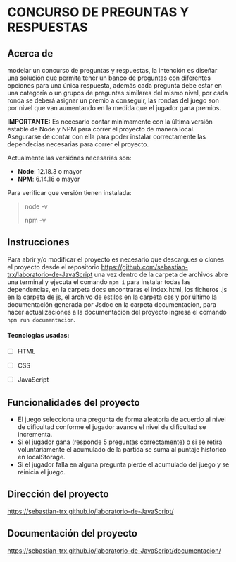 

# CONCURSO DE PREGUNTAS Y RESPUESTAS 

## Acerca de

modelar un concurso de preguntas y respuestas, la intención es diseñar una solución que permita tener un banco de preguntas con diferentes opciones para una única respuesta, además cada pregunta debe estar en una categoría o un grupos de preguntas similares del mismo nivel, por cada ronda se deberá asignar un premio a conseguir, las rondas del juego son por nivel que van aumentando en la medida que el jugador gana premios.

__IMPORTANTE:__ Es necesario contar minimamente con la última versión estable de Node y NPM para correr el proyecto de manera local. Asegurarse de contar con ella para poder instalar correctamente las dependecias necesarias para correr el proyecto.

Actualmente las versiónes necesarias son:

 * __Node__: 12.18.3 o mayor
 * __NPM__: 6.14.16 o mayor

Para verificar que versión tienen instalada:

> node -v
>
> npm -v

## Instrucciones

Para abrir y/o modificar el proyecto es necesario que descargues o clones el proyecto desde el repositorio https://github.com/sebastian-trx/laboratorio-de-JavaScript una vez dentro de la carpeta de archivos abre una terminal y ejecuta el comando `npm i` para instalar todas las dependencias, en la carpeta docs encontraras el index.html, los ficheros .js en la carpeta de js, el archivo de estilos en la carpeta css y por último la documentación generada por Jsdoc en la carpeta documentacion, para hacer actualizaciones a la documentacion del proyecto ingresa el comando `npm run documentacion`.


#### Tecnologías usadas:
- [ ] HTML
- [ ] CSS
- [ ] JavaScript


## Funcionalidades del proyecto

- El juego selecciona una pregunta de forma aleatoria de acuerdo al nivel de dificultad conforme el jugador avance el nivel de dificultad se incrementa.
- Si el jugador gana (responde 5 preguntas correctamente) o si se retira voluntariamente el acumulado de la partida se suma al puntaje historico en localStorage.
- Si el jugador falla en alguna pregunta pierde el acumulado del juego y se reinicia el juego.

## Dirección del proyecto
https://sebastian-trx.github.io/laboratorio-de-JavaScript/

## Documentación del proyecto

https://sebastian-trx.github.io/laboratorio-de-JavaScript/documentacion/




